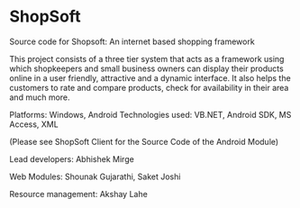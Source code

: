 # ShopSoft
Source code for Shopsoft: An internet based shopping framework

This project consists of a three tier system that acts as a framework using 	which shopkeepers and small business owners can display 
their products online in a user friendly, attractive 	and a dynamic interface. It also helps the customers to rate and compare products, 
check for availability in their area and much more. 

Platforms: Windows, Android
Technologies used: VB.NET, Android SDK, MS Access, XML

(Please see ShopSoft Client for the Source Code of the Android Module)

Lead developers: Abhishek Mirge

Web Modules: Shounak Gujarathi, Saket Joshi

Resource management: Akshay Lahe
